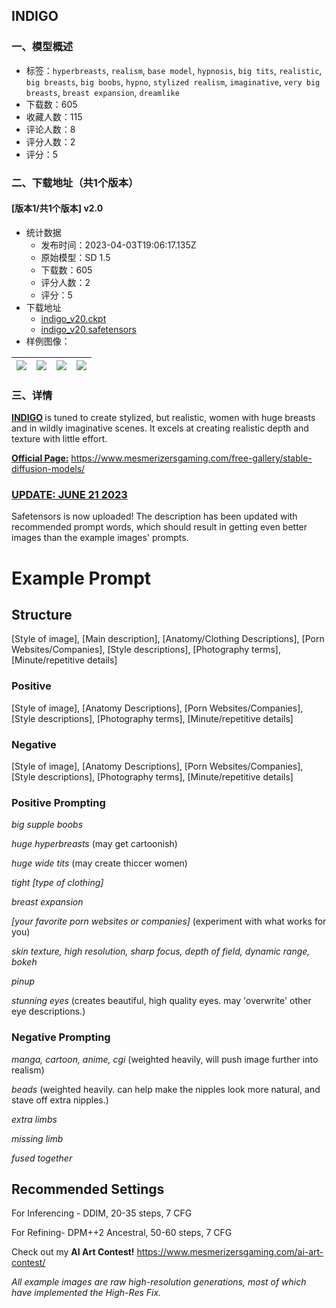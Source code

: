 ## INDIGO
### 一、模型概述

- 标签：`hyperbreasts`, `realism`, `base model`, `hypnosis`, `big tits`, `realistic`, `big breasts`, `big boobs`, `hypno`, `stylized realism`, `imaginative`, `very big breasts`, `breast expansion`, `dreamlike`
- 下载数：605
- 收藏人数：115
- 评论人数：8
- 评分人数：2
- 评分：5

### 二、下载地址（共1个版本）

#### [版本1/共1个版本] v2.0

- 统计数据
  - 发布时间：2023-04-03T19:06:17.135Z
  - 原始模型：SD 1.5
  - 下载数：605
  - 评分人数：2
  - 评分：5
- 下载地址
  - [indigo_v20.ckpt](https://civitai.com/api/download/models/33412?type=Model&format=PickleTensor&size=pruned&fp=fp16)
  - [indigo_v20.safetensors](https://civitai.com/api/download/models/33412)
- 样例图像：

| <img src="https://image.civitai.com/xG1nkqKTMzGDvpLrqFT7WA/a8660390-c2fe-49b5-f448-f33a050ce500/width=450/380703.jpeg" /> | <img src="https://image.civitai.com/xG1nkqKTMzGDvpLrqFT7WA/ec3c395c-eabe-4efc-9a22-8fcf54677400/width=450/380711.jpeg" /> | <img src="https://image.civitai.com/xG1nkqKTMzGDvpLrqFT7WA/a5437a85-8ac1-49f4-b553-9d944b120000/width=450/380722.jpeg" /> | <img src="https://image.civitai.com/xG1nkqKTMzGDvpLrqFT7WA/ba87d667-8d85-4ced-f6e7-c32992d24500/width=450/380720.jpeg" /> |
| ---- | ---- | ---- | ---- |


### 三、详情
<p><strong><u>INDIGO</u> </strong>is tuned to create stylized, but realistic, women with huge breasts and in wildly imaginative scenes. It excels at creating realistic depth and texture with little effort.</p><p><strong><u>Official Page:</u></strong> <a target="_blank" rel="ugc" href="https://www.mesmerizersgaming.com/free-gallery/stable-diffusion-models/">https://www.mesmerizersgaming.com/free-gallery/stable-diffusion-models/</a></p><p></p><h3 id="heading-3464"><u>UPDATE: JUNE 21 2023</u></h3><p>Safetensors is now uploaded! The description has been updated with recommended prompt words, which should result in getting even better images than the example images' prompts.</p><p></p><h1 id="heading-3465">Example Prompt</h1><h2 id="heading-3466"><strong>Structure</strong></h2><p>[Style of image], [Main description], [Anatomy/Clothing Descriptions], [Porn Websites/Companies], [Style descriptions], [Photography terms], [Minute/repetitive details]</p><h3 id="heading-3467">Positive</h3><p>[Style of image], [Anatomy Descriptions], [Porn Websites/Companies], [Style descriptions], [Photography terms], [Minute/repetitive details]</p><h3 id="heading-3468">Negative</h3><p>[Style of image], [Anatomy Descriptions], [Porn Websites/Companies], [Style descriptions], [Photography terms], [Minute/repetitive details]</p><p></p><h3 id="heading-10">Positive Prompting</h3><p><em>big supple boobs</em></p><p><em>huge hyperbreasts</em> (may get cartoonish)</p><p><em>huge wide tits </em>(may create thiccer women)</p><p><em>tight [type of clothing]</em></p><p><em>breast expansion</em></p><p><em>[your favorite porn websites or companies]</em> (experiment with what works for you)</p><p><em>skin texture, high resolution, sharp focus, depth of field, dynamic range, bokeh</em></p><p><em>pinup</em></p><p><em>stunning eyes</em> (creates beautiful, high quality eyes. may 'overwrite' other eye descriptions.)</p><p></p><h3 id="heading-10">Negative Prompting</h3><p><em>manga, cartoon, anime, cgi</em> (weighted heavily, will push image further into realism)</p><p><em>beads</em> (weighted heavily. can help make the nipples look more natural, and stave off extra nipples.)</p><p><em>extra limbs</em></p><p><em>missing limb</em></p><p><em>fused together</em></p><p></p><h2 id="heading-3469">Recommended Settings</h2><p>For Inferencing - DDIM, 20-35 steps, 7 CFG</p><p>For Refining- DPM++2 Ancestral, 50-60 steps, 7 CFG</p><p></p><p>Check out my <strong>AI Art Contest!</strong> <a target="_blank" rel="ugc" href="https://www.mesmerizersgaming.com/ai-art-contest/">https://www.mesmerizersgaming.com/ai-art-contest/</a></p><p><em>All example images are raw high-resolution generations, most of which have implemented the High-Res Fix.</em></p>